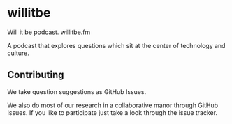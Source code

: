 willitbe
========

Will it be podcast. willitbe.fm

A podcast that explores questions which sit at the center of technology and culture.

## Contributing

We take question suggestions as GitHub Issues.

We also do most of our research in a collaborative manor through GitHub Issues. If you like to participate just take a look through the issue tracker.
